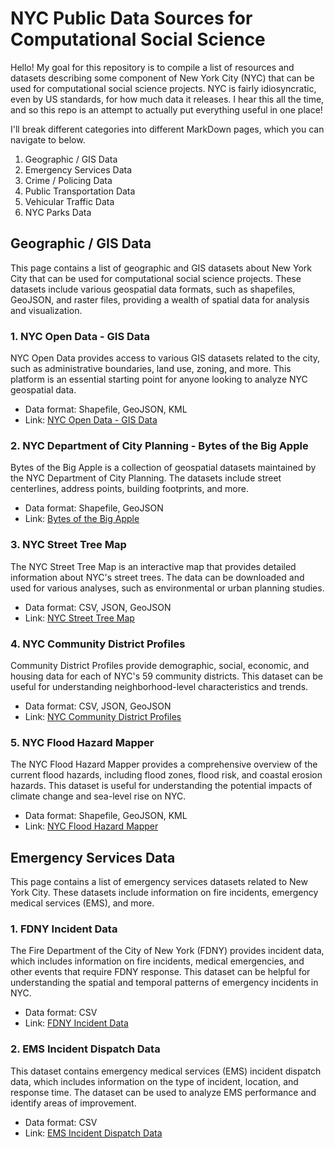 # NYC Public Data Sources for Computational Social Science 
Hello! My goal for this repository is to compile a list of resources and datasets describing some component of New York City (NYC) that can be used for computational social science projects. NYC is fairly idiosyncratic, even by US standards, for how much data it releases. I hear this all the time, and so this repo is an attempt to actually put everything useful in one place! 

I'll break different categories into different MarkDown pages, which you can navigate to below.

1. Geographic / GIS Data
2. Emergency Services Data 
3. Crime / Policing Data 
4. Public Transportation Data 
5. Vehicular Traffic Data 
6. NYC Parks Data 

## Geographic / GIS Data

This page contains a list of geographic and GIS datasets about New York City that can be used for computational social science projects. These datasets include various geospatial data formats, such as shapefiles, GeoJSON, and raster files, providing a wealth of spatial data for analysis and visualization.

### 1. NYC Open Data - GIS Data

NYC Open Data provides access to various GIS datasets related to the city, such as administrative boundaries, land use, zoning, and more. This platform is an essential starting point for anyone looking to analyze NYC geospatial data.

- Data format: Shapefile, GeoJSON, KML
- Link: [NYC Open Data - GIS Data](https://data.cityofnewyork.us/browse?category=GIS+Data)

### 2. NYC Department of City Planning - Bytes of the Big Apple

Bytes of the Big Apple is a collection of geospatial datasets maintained by the NYC Department of City Planning. The datasets include street centerlines, address points, building footprints, and more.

- Data format: Shapefile, GeoJSON
- Link: [Bytes of the Big Apple](https://www1.nyc.gov/site/planning/data-maps/open-data.page)

### 3. NYC Street Tree Map

The NYC Street Tree Map is an interactive map that provides detailed information about NYC's street trees. The data can be downloaded and used for various analyses, such as environmental or urban planning studies.

- Data format: CSV, JSON, GeoJSON
- Link: [NYC Street Tree Map](https://tree-map.nycgovparks.org)

### 4. NYC Community District Profiles

Community District Profiles provide demographic, social, economic, and housing data for each of NYC's 59 community districts. This dataset can be useful for understanding neighborhood-level characteristics and trends.

- Data format: CSV, JSON, GeoJSON
- Link: [NYC Community District Profiles](https://data.cityofnewyork.us/City-Government/Community-District-Profiles/qybm-eq6n)

### 5. NYC Flood Hazard Mapper

The NYC Flood Hazard Mapper provides a comprehensive overview of the current flood hazards, including flood zones, flood risk, and coastal erosion hazards. This dataset is useful for understanding the potential impacts of climate change and sea-level rise on NYC.

- Data format: Shapefile, GeoJSON, KML
- Link: [NYC Flood Hazard Mapper](https://www1.nyc.gov/site/floodhazardmapper)

## Emergency Services Data

This page contains a list of emergency services datasets related to New York City. These datasets include information on fire incidents, emergency medical services (EMS), and more.

### 1. FDNY Incident Data

The Fire Department of the City of New York (FDNY) provides incident data, which includes information on fire incidents, medical emergencies, and other events that require FDNY response. This dataset can be helpful for understanding the spatial and temporal patterns of emergency incidents in NYC.

- Data format: CSV
- Link: [FDNY Incident Data](https://data.cityofnewyork.us/Public-Safety/FDNY-Incident-Data/jxhc-javs)

### 2. EMS Incident Dispatch Data

This dataset contains emergency medical services (EMS) incident dispatch data, which includes information on the type of incident, location, and response time. The dataset can be used to analyze EMS performance and identify areas of improvement.

- Data format: CSV
- Link: [EMS Incident Dispatch Data](https://data.cityofnewyork.us/Public-Safety/EMS-Incident-Dispatch-Data/76xm-jjuj)

